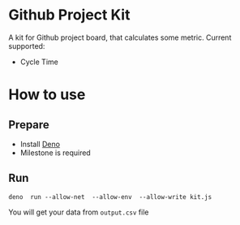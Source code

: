 # Github Project Kit

A kit for Github project board, that calculates some metric. Current supported:
- Cycle Time


# How to use

## Prepare

- Install [Deno](https://deno.land/#installation)
- Milestone is required

## Run

```
deno  run --allow-net  --allow-env  --allow-write kit.js
```

You will get your data from `output.csv` file
